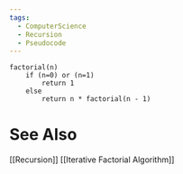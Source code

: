 ```yaml
---
tags:
  - ComputerScience
  - Recursion
  - Pseudocode
---
```

```
factorial(n)
    if (n=0) or (n=1)
        return 1
    else
        return n * factorial(n - 1)
```


# See Also
[[Recursion]]
[[Iterative  Factorial Algorithm]]